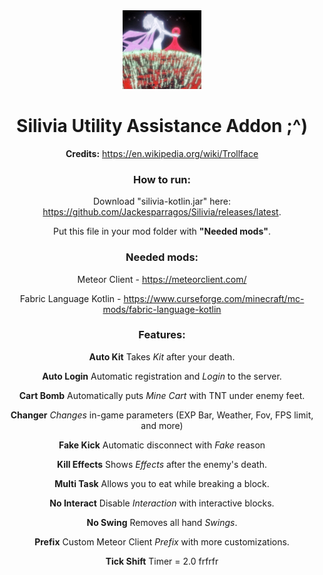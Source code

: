 <div align="center">
  <img src="/src/main/resources/assets/silivia/icon.png" alt="logo" width="25%"/>
  <h1>Silivia Utility Assistance Addon ;^)</h1>

__Credits:__ https://en.wikipedia.org/wiki/Trollface

### How to run:
 Download "silivia-kotlin.jar" here: https://github.com/Jackesparragos/Silivia/releases/latest.
    
 Put this file in your mod folder with __"Needed mods"__.

### Needed mods:
 Meteor Client - https://meteorclient.com/

 Fabric Language Kotlin - https://www.curseforge.com/minecraft/mc-mods/fabric-language-kotlin

### Features:  
 __Auto Kit__ Takes _Kit_ after your death.
    
 __Auto Login__ Automatic registration and _Login_ to the server.
    
 __Cart Bomb__ Automatically puts _Mine Cart_ with TNT under enemy feet.

 __Changer__ _Changes_ in-game parameters (EXP Bar, Weather, Fov, FPS limit, and more)
    
 __Fake Kick__ Automatic disconnect with _Fake_ reason
    
 __Kill Effects__ Shows _Effects_ after the enemy's death.
    
 __Multi Task__ Allows you to eat while breaking a block.
    
 __No Interact__ Disable _Interaction_ with interactive blocks.
    
 __No Swing__ Removes all hand _Swings_.
    
 __Prefix__ Custom Meteor Client _Prefix_ with more customizations.
    
 __Tick Shift__ Timer = 2.0 frfrfr

</div>
